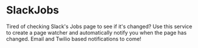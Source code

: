 # SlackJobs
Tired of checking Slack's Jobs page to see if it's changed? Use this service to create a page watcher and automatically notify you when the page has changed. Email and Twilio based notifications to come!
